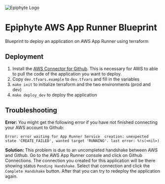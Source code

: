 


![Epiphyte Logo](https://epiphyte.io/images/Epiphyte_Logo_Black.png)



# Epiphyte AWS App Runner Blueprint

Blueprint to deploy an application on AWS App Runner using terraform

## Deployment

1. Install the [AWS Connector for Github](https://github.com/apps/aws-connector-for-github). This is necessary 
for AWS to able to pull the code of the application you want to deploy.
1. Copy ```dev.tfvars.example``` to ```dev.tfvars``` and fill in the variables
2. ```make init``` to initialize terraform and the two environments (prod and dev)
3. ```make deploy_dev``` to deploy the application

## Troubleshooting

**Error:**  You might get the following error if you have not finished connecting your AWS account to Github:

```
Error: error waiting for App Runner Service  creation: unexpected state 'CREATE_FAILED', wanted target 'RUNNING'. last error: %!s(<nil>)
```

**Solution:** This problem is due to an uncompleted handshake between AWS and Github. Go to the AWS App Runner console and click on Github Connections. 
The connection you created for this application will be there showing status ```Pending Handshake```. Select that connection and click the ```Complete Handshake``` button. After that you can try to redeploy the application again.

